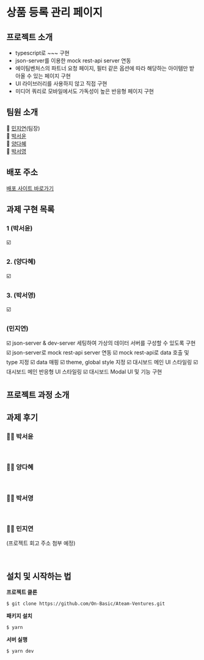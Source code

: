 # 상품 등록 관리 페이지

## 프로젝트 소개

- typescript로 ~~~ 구현
- json-server를 이용한 mock rest-api server 연동
- 에이팀벤처스의 파트너 요청 페이지, 필터 같은 옵션에 따라 해당하는 아이템만 받아올 수 있는 페이지 구현
- UI 라이브러리를 사용하지 않고 직접 구현
- 미디어 쿼리로 모바일에서도 가독성이 높은 반응형 페이지 구현

## 팀원 소개

🏃‍ [민지연](https://github.com/ichbinmin2)(팀장)<br/>
🏃‍ [박서윤](https://github.com/seoyuuun)<br/>
🏃‍ [양다혜](https://github.com/dahye-program)<br/>
🏃‍ [박서영](https://github.com/ongddree)<br/>

## 배포 주소

[배포 사이트 바로가기]()

## 과제 구현 목록

### 1 (박서윤)

☑️

### 2. (양다혜)

☑️

### 3. (박서영)

☑️

### (민지연)

☑️ json-server & dev-server 세팅하여 가상의 데이터 서버를 구성할 수 있도록 구현
☑️ json-server로 mock rest-api server 연동
☑️ mock rest-api로 data 호출 및 type 지정
☑️ data 매핑
☑️ theme, global style 지정
☑️ 대시보드 메인 UI 스타일링
☑️ 대시보드 메인 반응형 UI 스타일링
☑️ 대시보드 Modal UI 및 기능 구현

## 프로젝트 과정 소개


## 과제 후기

### 🙋‍♀️ 박서윤

<br/>

### 🙋‍♀️ 양다혜

<br/>

### 🙋‍♀️ 박서영

<br/>

### 🙋‍♀️ 민지연

(프로젝트 회고 주소 첨부 예정)

<br/>

## 설치 및 시작하는 법

**프로젝트 클론**

```
$ git clone https://github.com/On-Basic/Ateam-Ventures.git
```

**패키지 설치**

```
$ yarn
```

**서버 실행**

```
$ yarn dev
```
